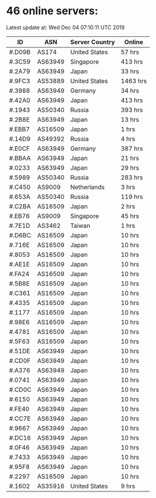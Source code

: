# 46 online servers:

Latest update at: Wed Dec 04 07:10:11 UTC 2019

| ID | ASN | Server Country | Online |
| -- | --- | -------------- | ------ |
| #.D09B | AS174 | United States | 57 hrs |
| #.3C59 | AS63949 | Singapore | 413 hrs |
| #.2A79 | AS63949 | Japan | 33 hrs |
| #.9FC3 | AS53889 | United States | 1463 hrs |
| #.3988 | AS63949 | Germany | 34 hrs |
| #.42A0 | AS63949 | Japan | 413 hrs |
| #.1943 | AS50340 | Russia | 393 hrs |
| #.2B8E | AS63949 | Japan | 13 hrs |
| #.EBB7 | AS16509 | Japan | 1 hrs |
| #.14D9 | AS49392 | Russia | 4 hrs |
| #.E0CF | AS63949 | Germany | 387 hrs |
| #.BBAA | AS63949 | Japan | 21 hrs |
| #.0233 | AS63949 | Japan | 29 hrs |
| #.5989 | AS50340 | Russia | 283 hrs |
| #.C450 | AS9009 | Netherlands | 3 hrs |
| #.653A | AS50340 | Russia | 119 hrs |
| #.C2BA | AS16509 | Japan | 2 hrs |
| #.EB76 | AS9009 | Singapore | 45 hrs |
| #.7E1D | AS3462 | Taiwan | 1 hrs |
| #.D6BC | AS16509 | Japan | 10 hrs |
| #.716E | AS16509 | Japan | 10 hrs |
| #.8053 | AS16509 | Japan | 10 hrs |
| #.AE1E | AS16509 | Japan | 10 hrs |
| #.FA24 | AS16509 | Japan | 10 hrs |
| #.5B8E | AS16509 | Japan | 10 hrs |
| #.C361 | AS16509 | Japan | 10 hrs |
| #.4335 | AS16509 | Japan | 10 hrs |
| #.1177 | AS16509 | Japan | 10 hrs |
| #.98E6 | AS16509 | Japan | 10 hrs |
| #.4781 | AS16509 | Japan | 10 hrs |
| #.5F63 | AS16509 | Japan | 10 hrs |
| #.51DE | AS63949 | Japan | 10 hrs |
| #.CD0F | AS63949 | Japan | 10 hrs |
| #.A376 | AS63949 | Japan | 10 hrs |
| #.0741 | AS63949 | Japan | 10 hrs |
| #.CD0C | AS63949 | Japan | 10 hrs |
| #.6150 | AS63949 | Japan | 10 hrs |
| #.FE40 | AS63949 | Japan | 10 hrs |
| #.CC7E | AS63949 | Japan | 10 hrs |
| #.9667 | AS63949 | Japan | 10 hrs |
| #.DC16 | AS63949 | Japan | 10 hrs |
| #.0F46 | AS63949 | Japan | 10 hrs |
| #.7433 | AS63949 | Japan | 10 hrs |
| #.95F8 | AS63949 | Japan | 10 hrs |
| #.2297 | AS16509 | Japan | 10 hrs |
| #.1602 | AS35916 | United States | 9 hrs |

